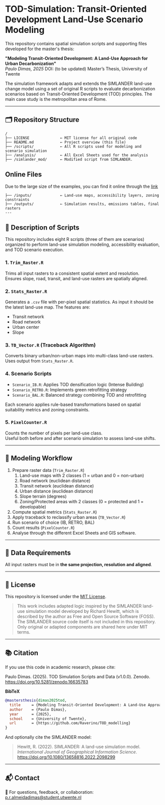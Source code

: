 # TOD-Simulation: Transit-Oriented Development Land-Use Scenario Modeling

This repository contains spatial simulation scripts and supporting files developed for the master's thesis:

**"Modeling Transit-Oriented Development: A Land-Use Approach for Urban Decarbonization"**  
*Paulo Dimas, 2025*
DOI: (to be updated)
Master’s Thesis, University of Twente

The simulation framework adapts and extends the SIMLANDER land-use change model using a set of original R scripts to evaluate decarbonization scenarios based on Transit-Oriented Development (TOD) principles. The main case study is the metropolitan area of Rome.

---

## 🗂️ Repository Structure

```
/
├── LICENSE              ← MIT license for all original code
├── README.md            ← Project overview (this file)
├── /scripts/            ← All R scripts used for modeling and scenario simulation
├── /analysis/           ← All Excel Sheets used for the analysis
├── /simlander_mod/      ← Modified script from SIMLANDER.
```
## Online Files

Due to the large size of the examples, you can find it online through the [link](https://drive.google.com/drive/folders/1bI6lVB7FmtDeNoXZKM9h4__mRc65CiLl?usp=sharing) 
```
├── /inputs/             ← Land-use maps, accessibility layers, zoning constraints
├── /outputs/            ← Simulation results, emissions tables, final rasters
---
```
## 📜 Description of Scripts

This repository includes eight R scripts (three of them are scenarios) organized to perform land-use simulation modeling, accessibility evaluation, and TOD scenario execution.

### 1. `Trim_Raster.R`
Trims all input rasters to a consistent spatial extent and resolution.  
Ensures slope, road, transit, and land-use rasters are spatially aligned.

### 2. `Stats_Raster.R`
Generates a `.csv` file with per-pixel spatial statistics. As input it should be the latest land-use map. The features are:
- Transit network
- Road network
- Urban center
- Slope

### 3. `TB_Vector.R` (Traceback Algorithm)
Converts binary urban/non-urban maps into multi-class land-use rasters.  Uses output from `Stats_Raster.R`. 

### 4. Scenario Scripts
- `Scenario_IB.R`: Applies TOD densification logic (Intense Building)
- `Scenario_RETRO.R`: Implements green retrofitting strategy
- `Scenario_BAL.R`: Balanced strategy combining TOD and retrofitting

Each scenario applies rule-based transformations based on spatial suitability metrics and zoning constraints.

### 5. `PixelCounter.R`
Counts the number of pixels per land-use class.  
Useful both before and after scenario simulation to assess land-use shifts.

---

## 🔁 Modeling Workflow

1. Prepare raster data (`Trim_Raster.R`)
	1. Land-use maps with 2 classes (1 = urban and 0 = non-urban)
	2. Road network (euclidean distance)
	3. Transit network (euclidean distance)
	4. Urban distance (euclidean distance)
	5. Slope terrain (degrees)
	6. Zoning/Protected areas with 2 classes (0 = protected and 1 = developable)
2. Compute spatial metrics (`Stats_Raster.R`)
3. Apply traceback to reclassify urban areas (`TB_Vector.R`)
4. Run scenario of choice (IB, RETRO, BAL)
5. Count results (`PixelCounter.R`)
6. Analyse through the different Excel Sheets and GIS software. 

---

## 📍 Data Requirements

All input rasters must be in **the same projection, resolution and aligned**. 

---

## 📄 License

This repository is licensed under the [MIT License](LICENSE).

> This work includes adapted logic inspired by the SIMLANDER land-use simulation model developed by Richard Hewitt, which is described by the author as Free and Open Source Software (FOSS).  
> The SIMLANDER source code itself is not included in this repository. Only original or adapted components are shared here under MIT terms.

---

## 📚 Citation

If you use this code in academic research, please cite:

Paulo Dimas. (2025). TOD Simulation Scripts and Data (v1.0.0). Zenodo. https://doi.org/10.5281/zenodo.16635783

**BibTeX**
```bibtex
@mastersthesis{dimas2025tod,
  title     = {Modeling Transit-Oriented Development: A Land-Use Approach for Urban Decarbonization},
  author    = {Paulo Dimas},
  year      = {2025},
  school    = {University of Twente},
  url       = {https://github.com/Raverino/TOD_modelling}
}
```

And optionally cite the SIMLANDER model:

> Hewitt, R. (2022). SIMLANDER: A land-use simulation model. *International Journal of Geographical Information Science*. https://doi.org/10.1080/13658816.2022.2098299

---

## 📬 Contact

📧 For questions, feedback, or collaboration: p.r.almeidadimas@student.utwente.nl


